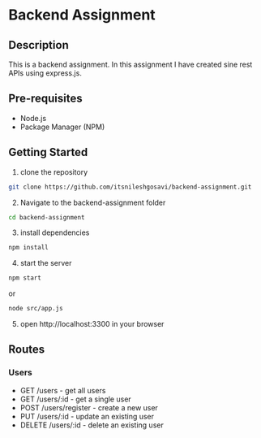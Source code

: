 # Backend Assignment

## Description

This is a backend assignment. In this assignment I have created sine rest APIs using express.js.

## Pre-requisites
- Node.js
- Package Manager (NPM)

## Getting Started

1. clone the repository

```bash
git clone https://github.com/itsnileshgosavi/backend-assignment.git
```

2. Navigate to the backend-assignment folder

```bash 
cd backend-assignment
```

3. install dependencies

```bash
npm install
```

4. start the server

```bash
npm start
```
or

```bash
node src/app.js
```

5. open http://localhost:3300 in your browser

## Routes

### Users

- GET /users - get all users
- GET /users/:id - get a single user
- POST /users/register - create a new user
- PUT /users/:id - update an existing user
- DELETE /users/:id - delete an existing user




